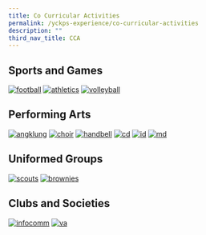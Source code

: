 ```yaml
---
title: Co Curricular Activities
permalink: /yckps-experience/co-curricular-activities
description: ""
third_nav_title: CCA
---
```

Sports and Games
----------------

[![football](/images/football.png)](/yckps-experience/co-curricular-activities/sports-and-games/football-boys-and-girls)
[![athletics](/images/athletics.png)](/yckps-experience/co-curricular-activities/sports-and-games/athletics)
[![volleyball](/images/volleyball.png)](/yckps-experience/co-curricular-activities/sports-and-games/volleyball)

Performing Arts
---------------

[![angklung](/images/angklung.png)](/yckps-experience/co-curricular-activities/performing-arts/angklung)
[![choir](/images/choir.png)](/yckps-experience/co-curricular-activities/performing-arts/choir)
[![handbell](/images/handbells.png)](/yckps-experience/co-curricular-activities/performing-arts/handbells)
[![cd](/images/chinese%20dance.png)](/yckps-experience/co-curricular-activities/performing-arts/chinese-dance)
[![id](/images/indian%20dance.png)](/yckps-experience/co-curricular-activities/performing-arts/indian-dance)
[![md](/images/malay%20dance.png)](/yckps-experience/co-curricular-activities/performing-arts/malay-dance)

Uniformed Groups
----------------

[![scouts](/images/scouts.png)](/yckps-experience/co-curricular-activities/uniformed-groups/scouts)
[![brownies](/images/brownies.png)](/yckps-experience/co-curricular-activities/uniformed-groups/brownies)


Clubs and Societies
-------------------

[![infocomm](/images/infocomm.png)](/yckps-experience/co-curricular-activities/clubs-and-societies/infocomm-club)
[![va](/images/visual%20arts.png)](/yckps-experience/co-curricular-activities/clubs-and-societies/visual-arts)